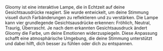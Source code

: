 Gloomy ist eine interaktive Lampe, die in Echtzeit auf deine Gesichtsausdrücke reagiert. Sie wurde entwickelt, um deine Stimmung visuell durch Farbänderungen zu reflektieren und zu verstärken. Die Lampe kann vier grundlegende Gesichtsausdrücke erkennen:
Fröhlich, 
Neutral, 
Traurig, 
Überrascht. 
Je nach dem erkannten Gesichtsausdruck ändert Gloomy die Farbe, um deine Emotionen widerzuspiegeln. Diese Anpassung schafft eine atmosphärische Umgebung, die deine Stimmung unterstützt und dabei hilft, dich besser zu fühlen oder dich zu entspannen.
